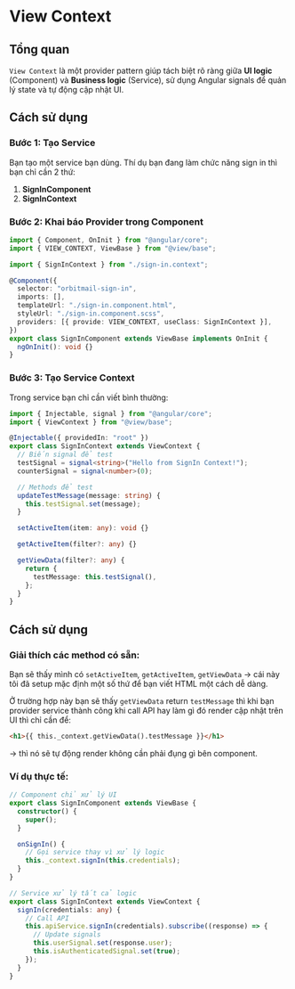 # View Context

## Tổng quan

`View Context` là một provider pattern giúp tách biệt rõ ràng giữa **UI logic** (Component) và **Business logic** (Service), sử dụng Angular signals để quản lý state và tự động cập nhật UI.

## Cách sử dụng

### Bước 1: Tạo Service

Bạn tạo một service bạn dùng. Thí dụ bạn đang làm chức năng sign in thì bạn chỉ cần 2 thứ:

1. **SignInComponent**
2. **SignInContext**

### Bước 2: Khai báo Provider trong Component

```typescript
import { Component, OnInit } from "@angular/core";
import { VIEW_CONTEXT, ViewBase } from "@view/base";

import { SignInContext } from "./sign-in.context";

@Component({
  selector: "orbitmail-sign-in",
  imports: [],
  templateUrl: "./sign-in.component.html",
  styleUrl: "./sign-in.component.scss",
  providers: [{ provide: VIEW_CONTEXT, useClass: SignInContext }],
})
export class SignInComponent extends ViewBase implements OnInit {
  ngOnInit(): void {}
}
```

### Bước 3: Tạo Service Context

Trong service bạn chỉ cần viết bình thường:

```typescript
import { Injectable, signal } from "@angular/core";
import { ViewContext } from "@view/base";

@Injectable({ providedIn: "root" })
export class SignInContext extends ViewContext {
  // Biến signal để test
  testSignal = signal<string>("Hello from SignIn Context!");
  counterSignal = signal<number>(0);

  // Methods để test
  updateTestMessage(message: string) {
    this.testSignal.set(message);
  }

  setActiveItem(item: any): void {}

  getActiveItem(filter?: any) {}

  getViewData(filter?: any) {
    return {
      testMessage: this.testSignal(),
    };
  }
}
```

## Cách sử dụng

### Giải thích các method có sẵn:

Bạn sẽ thấy mình có `setActiveItem`, `getActiveItem`, `getViewData` → cái này tôi đã setup mặc định một số thứ để bạn viết HTML một cách dễ dàng.

Ở trường hợp này bạn sẽ thấy `getViewData` return `testMessage` thì khi bạn provider service thành công khi call API hay làm gì đó render cập nhật trên UI thì chỉ cần để:

```html
<h1>{{ this._context.getViewData().testMessage }}</h1>
```

→ thì nó sẽ tự động render không cần phải đụng gì bên component.

### Ví dụ thực tế:

```typescript
// Component chỉ xử lý UI
export class SignInComponent extends ViewBase {
  constructor() {
    super();
  }

  onSignIn() {
    // Gọi service thay vì xử lý logic
    this._context.signIn(this.credentials);
  }
}

// Service xử lý tất cả logic
export class SignInContext extends ViewContext {
  signIn(credentials: any) {
    // Call API
    this.apiService.signIn(credentials).subscribe((response) => {
      // Update signals
      this.userSignal.set(response.user);
      this.isAuthenticatedSignal.set(true);
    });
  }
}
```
